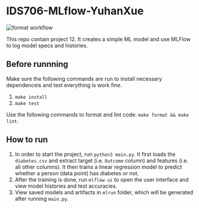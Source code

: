 # IDS706-MLflow-YuhanXue

![format workflow](https://github.com/nogibjj/IDS706-MLflow-YuhanXue/actions/workflows/cicd.yml/badge.svg)


This repo contain project 12. It creates a simple ML model and use MLFlow to log model specs and histories.

## Before runnning
Make sure the following commands are run to install necessary dependenceis and test everything is work fine.
1. `make install`
2. `make test`

Use the following commands to format and lint code: `make format && make lint`.

## How to run
1. In order to start the project, run `python3 main.py`. It first loads the `diabetes.csv` and extract target (i.e. `Outcome` column) and features (i.e. all other columns). It then trains a linear regression model to predict whether a person (data point) has diabetes or not. 
2. After the training is done, run `mlflow ui` to open the user interface and view model histories and test accuracies.
3. View saved models and artifacts in `mlrun` folder, which will be generated after running `main.py`.

